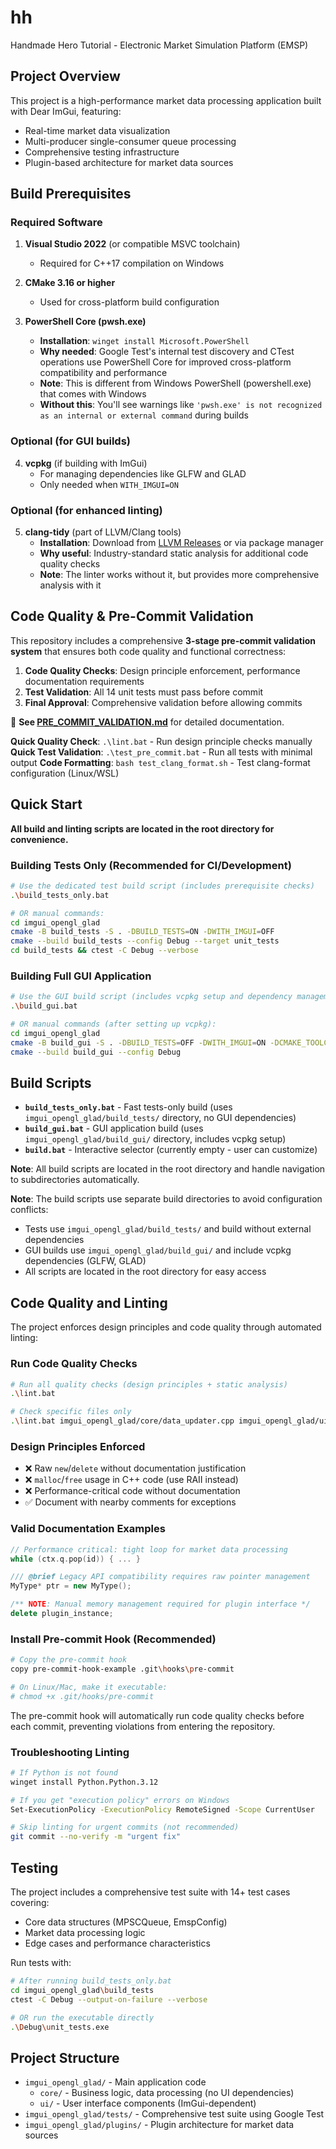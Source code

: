 # hh
Handmade Hero Tutorial - Electronic Market Simulation Platform (EMSP)

## Project Overview
This project is a high-performance market data processing application built with Dear ImGui, featuring:
- Real-time market data visualization
- Multi-producer single-consumer queue processing
- Comprehensive testing infrastructure
- Plugin-based architecture for market data sources

## Build Prerequisites

### Required Software
1. **Visual Studio 2022** (or compatible MSVC toolchain)
   - Required for C++17 compilation on Windows

2. **CMake 3.16 or higher**
   - Used for cross-platform build configuration

3. **PowerShell Core (pwsh.exe)**
   - **Installation**: `winget install Microsoft.PowerShell`
   - **Why needed**: Google Test's internal test discovery and CTest operations use PowerShell Core for improved cross-platform compatibility and performance
   - **Note**: This is different from Windows PowerShell (powershell.exe) that comes with Windows
   - **Without this**: You'll see warnings like `'pwsh.exe' is not recognized as an internal or external command` during builds

### Optional (for GUI builds)
4. **vcpkg** (if building with ImGui)
   - For managing dependencies like GLFW and GLAD
   - Only needed when `WITH_IMGUI=ON`

### Optional (for enhanced linting)
5. **clang-tidy** (part of LLVM/Clang tools)
   - **Installation**: Download from [LLVM Releases](https://releases.llvm.org/) or via package manager
   - **Why useful**: Industry-standard static analysis for additional code quality checks
   - **Note**: The linter works without it, but provides more comprehensive analysis with it

## Code Quality & Pre-Commit Validation

This repository includes a comprehensive **3-stage pre-commit validation system** that ensures both code quality and functional correctness:

1. **Code Quality Checks**: Design principle enforcement, performance documentation requirements
2. **Test Validation**: All 14 unit tests must pass before commit
3. **Final Approval**: Comprehensive validation before allowing commits

📖 **See [PRE_COMMIT_VALIDATION.md](PRE_COMMIT_VALIDATION.md)** for detailed documentation.

**Quick Quality Check**: `.\lint.bat` - Run design principle checks manually
**Quick Test Validation**: `.\test_pre_commit.bat` - Run all tests with minimal output
**Code Formatting**: `bash test_clang_format.sh` - Test clang-format configuration (Linux/WSL)

## Quick Start

**All build and linting scripts are located in the root directory for convenience.**

### Building Tests Only (Recommended for CI/Development)
```bash
# Use the dedicated test build script (includes prerequisite checks)
.\build_tests_only.bat

# OR manual commands:
cd imgui_opengl_glad
cmake -B build_tests -S . -DBUILD_TESTS=ON -DWITH_IMGUI=OFF
cmake --build build_tests --config Debug --target unit_tests
cd build_tests && ctest -C Debug --verbose
```

### Building Full GUI Application
```bash
# Use the GUI build script (includes vcpkg setup and dependency management)
.\build_gui.bat

# OR manual commands (after setting up vcpkg):
cd imgui_opengl_glad
cmake -B build_gui -S . -DBUILD_TESTS=OFF -DWITH_IMGUI=ON -DCMAKE_TOOLCHAIN_FILE=c:/dvlp/vcpkg/scripts/buildsystems/vcpkg.cmake
cmake --build build_gui --config Debug
```

## Build Scripts
- **`build_tests_only.bat`** - Fast tests-only build (uses `imgui_opengl_glad/build_tests/` directory, no GUI dependencies)
- **`build_gui.bat`** - GUI application build (uses `imgui_opengl_glad/build_gui/` directory, includes vcpkg setup)
- **`build.bat`** - Interactive selector (currently empty - user can customize)

**Note**: All build scripts are located in the root directory and handle navigation to subdirectories automatically.

**Note**: The build scripts use separate build directories to avoid configuration conflicts:
- Tests use `imgui_opengl_glad/build_tests/` and build without external dependencies
- GUI builds use `imgui_opengl_glad/build_gui/` and include vcpkg dependencies (GLFW, GLAD)
- All scripts are located in the root directory for easy access

## Code Quality and Linting

The project enforces design principles and code quality through automated linting:

### **Run Code Quality Checks**
```bash
# Run all quality checks (design principles + static analysis)
.\lint.bat

# Check specific files only
.\lint.bat imgui_opengl_glad/core/data_updater.cpp imgui_opengl_glad/ui/MarketDataTable.cpp
```

### **Design Principles Enforced**
- ❌ Raw `new`/`delete` without documentation justification
- ❌ `malloc`/`free` usage in C++ code (use RAII instead)
- ❌ Performance-critical code without documentation
- ✅ Document with nearby comments for exceptions

### **Valid Documentation Examples**
```cpp
// Performance critical: tight loop for market data processing
while (ctx.q.pop(id)) { ... }

/// @brief Legacy API compatibility requires raw pointer management
MyType* ptr = new MyType();

/** NOTE: Manual memory management required for plugin interface */
delete plugin_instance;
```

### **Install Pre-commit Hook (Recommended)**
```bash
# Copy the pre-commit hook
copy pre-commit-hook-example .git\hooks\pre-commit

# On Linux/Mac, make it executable:
# chmod +x .git/hooks/pre-commit
```

The pre-commit hook will automatically run code quality checks before each commit, preventing violations from entering the repository.

### **Troubleshooting Linting**
```bash
# If Python is not found
winget install Python.Python.3.12

# If you get "execution policy" errors on Windows
Set-ExecutionPolicy -ExecutionPolicy RemoteSigned -Scope CurrentUser

# Skip linting for urgent commits (not recommended)
git commit --no-verify -m "urgent fix"
```

## Testing
The project includes a comprehensive test suite with 14+ test cases covering:
- Core data structures (MPSCQueue, EmspConfig)
- Market data processing logic
- Edge cases and performance characteristics

Run tests with:
```bash
# After running build_tests_only.bat
cd imgui_opengl_glad\build_tests
ctest -C Debug --output-on-failure --verbose

# OR run the executable directly
.\Debug\unit_tests.exe
```

## Project Structure
- `imgui_opengl_glad/` - Main application code
  - `core/` - Business logic, data processing (no UI dependencies)
  - `ui/` - User interface components (ImGui-dependent)
- `imgui_opengl_glad/tests/` - Comprehensive test suite using Google Test
- `imgui_opengl_glad/plugins/` - Plugin architecture for market data sources